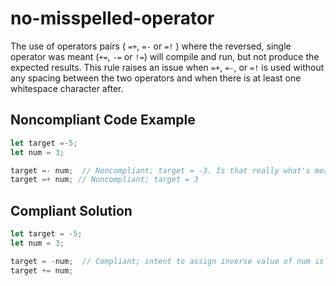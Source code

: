 # no-misspelled-operator

The use of operators pairs ( `=+`, `=-` or `=!` ) where the reversed, single operator was meant (`+=`, `-=` or `!=`) will compile and run, but not produce the expected results.
This rule raises an issue when `=+`, `=-`, or `=!` is used without any spacing between the two operators and when there is at least one whitespace character after.

## Noncompliant Code Example

```typescript
let target =-5;
let num = 3;

target =- num;  // Noncompliant; target = -3. Is that really what's meant?
target =+ num; // Noncompliant; target = 3
```

## Compliant Solution

```typescript
let target = -5;
let num = 3;

target = -num;  // Compliant; intent to assign inverse value of num is clear
target += num;
```